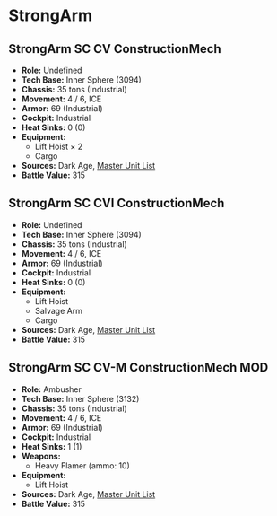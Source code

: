 # StrongArm
## StrongArm SC CV ConstructionMech
- **Role:** Undefined
- **Tech Base:** Inner Sphere (3094)
- **Chassis:** 35 tons (Industrial)
- **Movement:** 4 / 6, ICE
- **Armor:** 69 (Industrial)
- **Cockpit:** Industrial
- **Heat Sinks:** 0 (0)
- **Equipment:**
  - Lift Hoist × 2
  - Cargo
- **Sources:** Dark Age, [Master Unit List](http://masterunitlist.info/Unit/Details/7857/strongarm-sc-cv-constructionmech)
- **Battle Value:** 315

## StrongArm SC CVI ConstructionMech
- **Role:** Undefined
- **Tech Base:** Inner Sphere (3094)
- **Chassis:** 35 tons (Industrial)
- **Movement:** 4 / 6, ICE
- **Armor:** 69 (Industrial)
- **Cockpit:** Industrial
- **Heat Sinks:** 0 (0)
- **Equipment:**
  - Lift Hoist
  - Salvage Arm
  - Cargo
- **Sources:** Dark Age, [Master Unit List](http://masterunitlist.info/Unit/Details/7859/strongarm-sc-cvi-constructionmech)
- **Battle Value:** 315

## StrongArm SC CV-M ConstructionMech MOD
- **Role:** Ambusher
- **Tech Base:** Inner Sphere (3132)
- **Chassis:** 35 tons (Industrial)
- **Movement:** 4 / 6, ICE
- **Armor:** 69 (Industrial)
- **Cockpit:** Industrial
- **Heat Sinks:** 1 (1)
- **Weapons:**
  - Heavy Flamer (ammo: 10)
- **Equipment:**
  - Lift Hoist
- **Sources:** Dark Age, [Master Unit List](http://masterunitlist.info/Unit/Details/7858/strongarm-sc-cv-m-constructionmech-mod)
- **Battle Value:** 315

